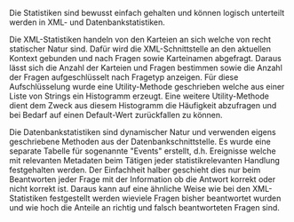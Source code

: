 Die Statistiken sind bewusst einfach gehalten und können logisch
unterteilt werden in XML- und Datenbankstatistiken.

Die XML-Statistiken handeln von den Karteien an sich welche von recht
statischer Natur sind.  Dafür wird die XML-Schnittstelle an den
aktuellen Kontext gebunden und nach Fragen sowie Karteinamen
abgefragt.  Daraus lässt sich die Anzahl der Karteien und Fragen
bestimmen sowie die Anzahl der Fragen aufgeschlüsselt nach Fragetyp
anzeigen.  Für diese Aufschlüsselung wurde eine Utility-Methode
geschrieben welche aus einer Liste von Strings ein Histogramm
erzeugt.  Eine weitere Utility-Methode dient dem Zweck aus diesem
Histogramm die Häufigkeit abzufragen und bei Bedarf auf einen
Default-Wert zurückfallen zu können.

Die Datenbankstatistiken sind dynamischer Natur und verwenden eigens
geschriebene Methoden aus der Datenbankschnittstelle.  Es wurde eine
separate Tabelle für sogenannte "Events" erstellt, d.h. Ereignisse
welche mit relevanten Metadaten beim Tätigen jeder statistikrelevanten
Handlung festgehalten werden.  Der Einfachheit halber geschieht dies
nur beim Beantworten jeder Frage mit der Information ob die Antwort
korrekt oder nicht korrekt ist.  Daraus kann auf eine ähnliche Weise
wie bei den XML-Statistiken festgestellt werden wieviele Fragen bisher
beantwortet wurden und wie hoch die Anteile an richtig und falsch
beantworteten Fragen sind.
